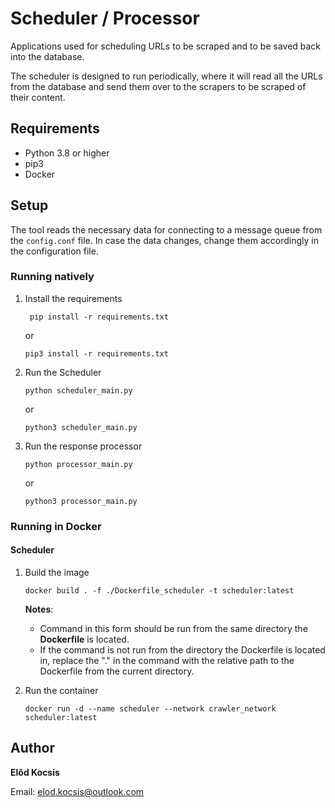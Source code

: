 # Scheduler / Processor

Applications used for scheduling URLs to be scraped and to be saved back into the database.

The scheduler is designed to run periodically, where it will read all the URLs from the database and send them over to 
the scrapers to be scraped of their content.

## Requirements

* Python 3.8 or higher
* pip3
* Docker

## Setup

The tool reads the necessary data for connecting to a message queue from the `config.conf` file.
In case the data changes, change them accordingly in the configuration file.

### Running natively

1. Install the requirements

   ```shell
    pip install -r requirements.txt
    ```
    
    or 
    
    ```shell
    pip3 install -r requirements.txt
    ```

2. Run the Scheduler

    ```shell
    python scheduler_main.py
    ```
    
    or 
    
    ```shell
    python3 scheduler_main.py
    ```

3. Run the response processor

    ```shell
    python processor_main.py
    ```
    
    or 
    
    ```shell
    python3 processor_main.py
    ```

### Running in Docker

#### Scheduler

1. Build the image
    
    ```shell
    docker build . -f ./Dockerfile_scheduler -t scheduler:latest
    ```

   **Notes**: 
   * Command in this form should be run from the same directory the **Dockerfile** is located.
   * If the command is not run from the directory the Dockerfile is located in, replace the "." in the command with the
   relative path to the Dockerfile from the current directory.

2. Run the container

    ```shell
    docker run -d --name scheduler --network crawler_network scheduler:latest
    ```

## Author

**Előd Kocsis**

Email: elod.kocsis@outlook.com
